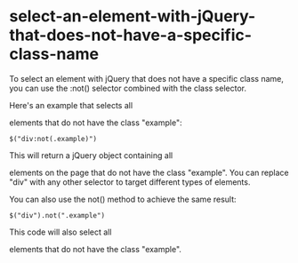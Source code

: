 # select-an-element-with-jQuery-that-does-not-have-a-specific-class-name
To select an element with jQuery that does not have a specific class name, you can use the :not() selector combined with the class selector.

Here's an example that selects all <div> elements that do not have the class "example":

```
$("div:not(.example)")
```
This will return a jQuery object containing all <div> elements on the page that do not have the class "example". You can replace "div" with any other selector to target different types of elements.

You can also use the not() method to achieve the same result:

```
$("div").not(".example")
```
This code will also select all <div> elements that do not have the class "example".

